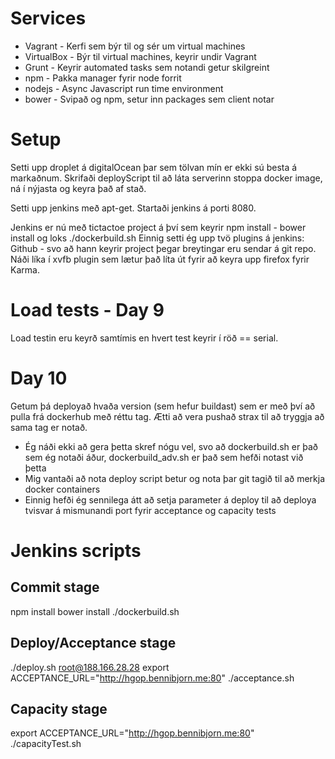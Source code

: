 Services
========
* Vagrant    - Kerfi sem býr til og sér um virtual machines
* VirtualBox - Býr til virtual machines, keyrir undir Vagrant
* Grunt      - Keyrir automated tasks sem notandi getur skilgreint
* npm        - Pakka manager fyrir node forrit
* nodejs     - Async Javascript run time environment
* bower      - Svipað og npm, setur inn packages sem client notar

Setup
=====
Setti upp droplet á digitalOcean þar sem tölvan mín er ekki sú besta á markaðnum.
Skrifaði deployScript til að láta serverinn stoppa docker image, ná í nýjasta og keyra það af stað.

Setti upp jenkins með apt-get. Startaði jenkins á porti 8080.

Jenkins er nú með tictactoe project á því sem keyrir npm install - bower install og loks ./dockerbuild.sh
Einnig setti ég upp tvö plugins á jenkins: Github - svo að hann keyrir project þegar breytingar eru sendar á git repo.
Náði líka í xvfb plugin sem lætur það líta út fyrir að keyra upp firefox fyrir Karma.

Load tests - Day 9
==================
Load testin eru keyrð samtímis en hvert test keyrir í röð == serial.

Day 10
======
Getum þá deployað hvaða version (sem hefur buildast) sem er með því að pulla frá dockerhub með réttu tag.
Ætti að vera pushað strax til að tryggja að sama tag er notað.
- Ég náði ekki að gera þetta skref nógu vel, svo að dockerbuild.sh er það sem ég notaði áður, dockerbuild_adv.sh er það sem hefði notast við þetta
- Mig vantaði að nota deploy script betur og nota þar git tagið til að merkja docker containers
- Einnig hefði ég sennilega átt að setja parameter á deploy til að deploya tvisvar á mismunandi port fyrir acceptance og capacity tests

Jenkins scripts
===============
Commit stage
------------
npm install
bower install
./dockerbuild.sh

Deploy/Acceptance stage
-----------------------
./deploy.sh root@188.166.28.28
export ACCEPTANCE_URL="http://hgop.bennibjorn.me:80"
./acceptance.sh

Capacity stage
--------------
export ACCEPTANCE_URL="http://hgop.bennibjorn.me:80"
./capacityTest.sh
